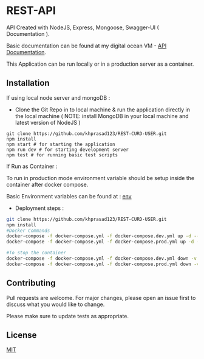 # REST-API

API Created with NodeJS, Express, Mongoose, Swagger-UI ( Documentation ).

Basic documentation can be found at my digital ocean VM - [API Documentation](http://206.189.158.202:3000/api-docs/#/).

This Application can be run locally or in a production server as a container.


## Installation
If using local node server and mongoDB : 

- Clone the Git Repo in to local machine & run the application directly in the local machine ( NOTE: install MongoDB in your local machine and latest version of NodeJS )
```
git clone https://github.com/khprasad123/REST-CURD-USER.git
npm install 
npm start # for starting the application
npm run dev # for starting development server
npm test # for running basic test scripts  
```

If Run as Container :
 
To run in production mode environment variable should be setup inside the container after docker compose.

Basic Environment variables can be found at : [env](https://github.com/khprasad123/REST-CURD-USER/blob/master/config/setEnv.sh)

- Deployment steps : 

```bash
git clone https://github.com/khprasad123/REST-CURD-USER.git
npm install 
#Docker Commands
docker-compose -f docker-compose.yml -f docker-compose.dev.yml up -d --build #for running in development mode
docker-compose -f docker-compose.yml -f docker-compose.prod.yml up -d --build #for running in development mode no need of env variables

#To stop the container 
docker-compose -f docker-compose.yml -f docker-compose.dev.yml down -v #for undeploy in development mode (removes the persistant volume too)
docker-compose -f docker-compose.yml -f docker-compose.prod.yml down -v #for undeploy in development mode (removes the persistant volume too)

```
## Contributing
Pull requests are welcome. For major changes, please open an issue first to discuss what you would like to change.

Please make sure to update tests as appropriate.

## License
[MIT](https://choosealicense.com/licenses/mit/)
